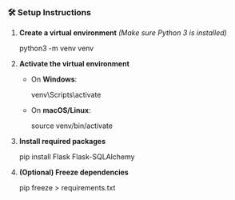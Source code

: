 ### 🛠️ Setup Instructions

1. **Create a virtual environment**
   *(Make sure Python 3 is installed)*

   python3 -m venv venv

2. **Activate the virtual environment**

   * On **Windows**:

     venv\Scripts\activate

   * On **macOS/Linux**:

     source venv/bin/activate

3. **Install required packages**

   pip install Flask Flask-SQLAlchemy

4. **(Optional) Freeze dependencies**

   pip freeze > requirements.txt
